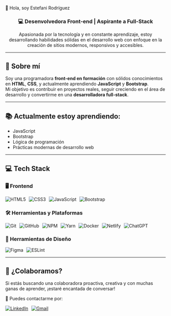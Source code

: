  👋 Hola, soy Estefani Rodríguez
<h3 align="center">💻 Desenvolvedora Front-end | Aspirante a Full-Stack</h3>

<p align="center">
  Apasionada por la tecnología y en constante aprendizaje, estoy desarrollando habilidades sólidas en el desarrollo web con enfoque en la creación de sitios modernos, responsivos y accesibles.
</p>

---

## 🚀 Sobre mí

Soy una programadora **front-end en formación** con sólidos conocimientos en **HTML**, **CSS**, y actualmente aprendiendo **JavaScript** y **Bootstrap**.  
Mi objetivo es contribuir en proyectos reales, seguir creciendo en el área de desarrollo y convertirme en una **desarrolladora full-stack**.

---

## 📚 Actualmente estoy aprendiendo:
- JavaScript
- Bootstrap
- Lógica de programación
- Prácticas modernas de desarrollo web

---

## 💻 Tech Stack

### 🖥️ Frontend
<div style="display: flex; gap: 10px; flex-wrap: wrap;">
  <img src="https://img.shields.io/badge/html5-%23E34F26.svg?style=for-the-badge&logo=html5&logoColor=white" alt="HTML5">
  <img src="https://img.shields.io/badge/css3-%231572B6.svg?style=for-the-badge&logo=css3&logoColor=white" alt="CSS3">
  <img src="https://img.shields.io/badge/javascript-%23323330.svg?style=for-the-badge&logo=javascript&logoColor=%23F7DF1E" alt="JavaScript">
  <img src="https://img.shields.io/badge/bootstrap-%238511FA.svg?style=for-the-badge&logo=bootstrap&logoColor=white" alt="Bootstrap">
</div>

### 🛠️ Herramientas y Plataformas
<div style="display: flex; gap: 10px; flex-wrap: wrap;">
  <img src="https://img.shields.io/badge/git-%23F05033.svg?style=for-the-badge&logo=git&logoColor=white" alt="Git">
  <img src="https://img.shields.io/badge/github-%23121011.svg?style=for-the-badge&logo=github&logoColor=white" alt="GitHub">
  <img src="https://img.shields.io/badge/NPM-%23CB3837.svg?style=for-the-badge&logo=npm&logoColor=white" alt="NPM">
  <img src="https://img.shields.io/badge/yarn-%232C8EBB.svg?style=for-the-badge&logo=yarn&logoColor=white" alt="Yarn">
  <img src="https://img.shields.io/badge/docker-%230db7ed.svg?style=for-the-badge&logo=docker&logoColor=white" alt="Docker">
  <img src="https://img.shields.io/badge/netlify-%23000000.svg?style=for-the-badge&logo=netlify&logoColor=#00C7B7" alt="Netlify">
  <img src="https://img.shields.io/badge/ChatGPT-%234A154B.svg?style=for-the-badge&logo=openai&logoColor=white" alt="ChatGPT">
</div>

### 🎨 Herramientas de Diseño
<div style="display: flex; gap: 10px; flex-wrap: wrap;">
  <img src="https://img.shields.io/badge/figma-%23F24E1E.svg?style=for-the-badge&logo=figma&logoColor=white" alt="Figma">
  <img src="https://img.shields.io/badge/ESLint-4B3263?style=for-the-badge&logo=eslint&logoColor=white" alt="ESLint">
</div>

---

## 🤝 ¿Colaboramos?

Si estás buscando una colaboradora proactiva, creativa y con muchas ganas de aprender, ¡estaré encantada de conversar!

📩 Puedes contactarme por:
<div style="display: flex; gap: 10px; align-items: center;">
  <a href="https://www.linkedin.com/in/estefani-rodr%C3%ADguez-mahadeo/" target="_blank">
    <img src="https://img.shields.io/badge/LinkedIn-0077B5?style=for-the-badge&logo=linkedin&logoColor=white" alt="LinkedIn">
  </a>
  <a href="mailto:fanywebdev@gmail.com" target="_blank">
    <img src="https://img.shields.io/badge/Gmail-D14836?style=for-the-badge&logo=gmail&logoColor=white" alt="Gmail">
  </a>
</div>
